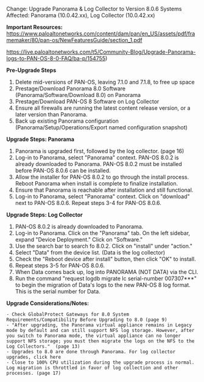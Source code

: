 Change: Upgrade Panorama & Log Collector to Version 8.0.6
Systems Affected: Panorama (10.0.42.xx), Log Collector (10.0.42.xx)

**Important Resources:** https://www.paloaltonetworks.com/content/dam/pan/en_US/assets/pdf/framemaker/80/pan-os/NewFeaturesGuide/section_1.pdf


https://live.paloaltonetworks.com/t5/Community-Blog/Upgrade-Panorama-logs-to-PAN-OS-8-0-FAQ/ba-p/154755)


**Pre-Upgrade Steps**

1. Delete mid-versions of PAN-OS, leaving 7.1.0 and 7.1.8, to free up space
2. Prestage/Download Panorama 8.0 Software (Panorama/Software/Download 8.0) on Panorama
3. Prestage/Download PAN-OS 8 Software on Log Collector
4. Ensure all firewalls are running the latest content release version, or a later version than Panorama.
5. Back up existing Panorama configuration (Panorama/Setup/Operations/Export named configuration snapshot)


**Upgrade Steps: Panorama**

1. Panorama is upgraded first, followed by the log collector. (page 16)
2. Log-in to Panorama, select "Panorama" context. PAN-OS 8.0.2 is already downloaded to Panorama. PAN-OS 8.0.2 must be installed before PAN-OS 8.0.6 can be installed.
3. Allow the installer for PAN-OS 8.0.2 to go through the install process. Reboot Panorama when install is complete to finalize installation.
4. Ensure that Panorama is reachable after installation and still functional.
5. Log-in to Panorama, select "Panorama" context. Click on "download" next to PAN-OS 8.0.6. Repeat steps 3-4 for PAN-OS 8.0.6.

**Upgrade Steps: Log Collector**

1. PAN-OS 8.0.2 is already downloaded to Panorama.
2. Log-in to Panorama. Click on the "Panorama" tab. On the left sidebar, expand "Device Deployment." Click on "Software."
3. Use the search bar to search fo 8.0.2. Click on "install" under "action."
4. Select "Data" from the device list. (Data is the log collector)
5. Check the "Reboot device after install" button, then click "OK" to install.
6. Repeat steps 3-5 for PAN-OS 8.0.6.
7. When Data comes back up, log into PANORAMA (NOT DATA) via the CLI.
8. Run the command "request logdb migrate lc serial-number 007307***" to begin the migration of Data's logs to the new PAN-OS 8 log format. This is the serial number for Data.


**Upgrade Considerations/Notes:**


	- Check GlobalProtect Gateways for 8.0 System Requirements/Compatibility Before Upgrading to 8.0 (page 9)
	- "After upgrading, the Panorama virtual appliance remains in Legacy mode by default and can still support NFS log storage. However, after you switch to Panorama mode, the virtual appliance can no longer support NFS storage; you must then migrate the logs on the NFS to the Log Collectors."  (page 13)
	- Upgrades to 8.0 are done through Panorama. For log collector upgrades, click here
	- Close to 100% CPU utilization during the upgrade process is normal. Log migration is throttled in favor of log collection and other processes. (page 17)

